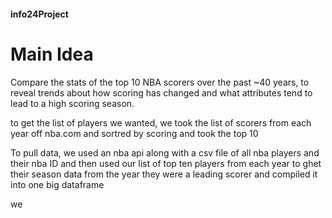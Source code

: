 #### info24Project

# Main Idea
Compare the stats of the top 10 NBA scorers over the past ~40 years, to reveal trends about how scoring has changed and what attributes tend to lead to a high scoring season.

to get the list of players we wanted, we took the list of scorers from each year off nba.com and sortred by scoring and took the top 10

To pull data, we used an nba api along with a csv file of all nba players and their nba ID and then used our list of top ten players from each year to ghet their season data from the year they were a leading scorer and compiled it into one big dataframe

we 